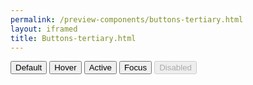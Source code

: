 ```yaml
--- 
permalink: /preview-components/buttons-tertiary.html
layout: iframed 
title: Buttons-tertiary.html
---
```

<button class="button button-tertiary">
    Default
</button>

<button class="button button-tertiary button-hover">
    Hover
</button>

<button class="button button-tertiary button-active">
    Active
</button>

<button class="button button-tertiary focus">
    Focus
</button>

<button class="button button-tertiary" disabled>
    Disabled
</button>